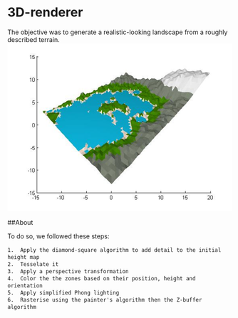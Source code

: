 3D-renderer
===========
The objective was to generate a realistic-looking landscape from a roughly described terrain.
![Modoku Logo](/src/demo.jpg)

##About

To do so, we followed these steps:
```
1.  Apply the diamond-square algorithm to add detail to the initial height map
2.  Tesselate it
3.  Apply a perspective transformation
4.  Color the the zones based on their position, height and orientation 
5.  Apply simplified Phong lighting
6.  Rasterise using the painter's algorithm then the Z-buffer algorithm
```
